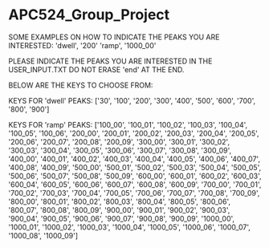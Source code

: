 # APC524_Group_Project
SOME EXAMPLES ON HOW TO INDICATE THE PEAKS YOU ARE INTERESTED:
'dwell', '200'
'ramp', '1000_00'

PLEASE INDICATE THE PEAKS YOU ARE INTERESTED IN THE USER_INPUT.TXT
DO NOT ERASE 'end' AT THE END.

BELOW ARE THE KEYS TO CHOOSE FROM:

KEYS FOR 'dwell' PEAKS:
['30', '100', '200', '300', '400', '500', '600', '700', '800', '900']

KEYS FOR 'ramp' PEAKS:
['100_00', '100_01', '100_02', '100_03', '100_04', '100_05', '100_06',
'200_00', '200_01', '200_02', '200_03', '200_04', '200_05', '200_06', '200_07', '200_08', '200_09',
'300_00', '300_01', '300_02', '300_03', '300_04', '300_05', '300_06', '300_07', '300_08', '300_09',
'400_00', '400_01', '400_02', '400_03', '400_04', '400_05', '400_06', '400_07', '400_08', '400_09',
'500_00', '500_01', '500_02', '500_03', '500_04', '500_05', '500_06', '500_07', '500_08', '500_09',
'600_00', '600_01', '600_02', '600_03', '600_04', '600_05', '600_06', '600_07', '600_08', '600_09',
'700_00', '700_01', '700_02', '700_03', '700_04', '700_05', '700_06', '700_07', '700_08', '700_09',
'800_00', '800_01', '800_02', '800_03', '800_04', '800_05', '800_06', '800_07', '800_08', '800_09',
'900_00', '900_01', '900_02', '900_03', '900_04', '900_05', '900_06', '900_07', '900_08', '900_09',
'1000_00', '1000_01', '1000_02', '1000_03', '1000_04', '1000_05', '1000_06', '1000_07', '1000_08', '1000_09']
